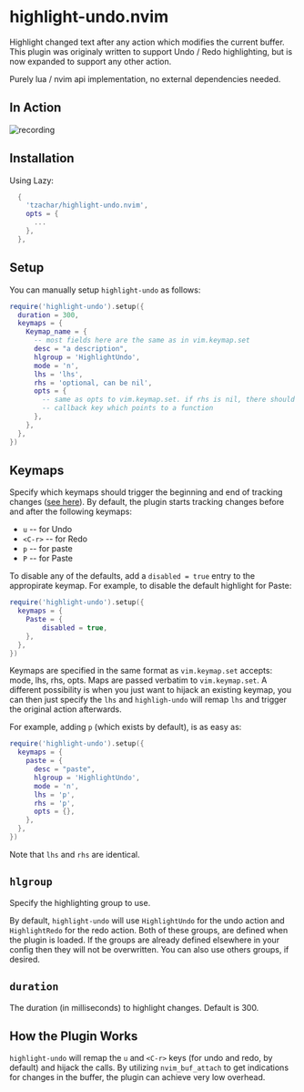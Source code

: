 # highlight-undo.nvim

Highlight changed text after any action which modifies the current buffer. This
plugin was originaly written to support Undo / Redo highlighting, but is now
expanded to support any other action.

Purely lua / nvim api implementation, no external dependencies needed.

## In Action

![recording](https://github.com/tzachar/highlight-undo.nvim/assets/4946827/81b85a3b-b563-4e97-b4e1-7a48d0d2f912)

## Installation

Using Lazy:

```lua
  {
    'tzachar/highlight-undo.nvim',
    opts = {
      ...
    },
  },
```

## Setup

You can manually setup `highlight-undo` as follows:

```lua
require('highlight-undo').setup({
  duration = 300,
  keymaps = {
    Keymap_name = {
      -- most fields here are the same as in vim.keymap.set
      desc = "a description",
      hlgroup = 'HighlightUndo',
      mode = 'n',
      lhs = 'lhs',
      rhs = 'optional, can be nil',
      opts = {
        -- same as opts to vim.keymap.set. if rhs is nil, there should be a
        -- callback key which points to a function
      },
    },
  },
})
```

## Keymaps

Specify which keymaps should trigger the beginning and end of tracking changes
([see here](#how-the-plugin-works)). By default, the plugin starts tracking
changes before and after the following keymaps:
* `u` -- for Undo
* `<C-r>` -- for Redo
* `p` -- for paste
* `P` -- for Paste

To disable any of the defaults, add a `disabled = true` entry to the appropirate
keymap. For example, to disable the default highlight for Paste:

```lua
require('highlight-undo').setup({
  keymaps = {
    Paste = {
        disabled = true,
    },
  },
})
```

Keymaps are specified in the same format as `vim.keymap.set` accepts: mode, lhs,
rhs, opts. Maps are passed verbatim to `vim.keymap.set`. A different possibility
is when you just want to hijack an existing keymap, you can then just specify
the `lhs` and `highligh-undo` will remap `lhs` and trigger the original action
afterwards.

For example, adding `p` (which exists by default), is as easy as:
```lua
require('highlight-undo').setup({
  keymaps = {
    paste = {
      desc = "paste",
      hlgroup = 'HighlightUndo',
      mode = 'n',
      lhs = 'p',
      rhs = 'p',
      opts = {},
    },
  },
})
```
Note that `lhs` and `rhs` are identical.

## `hlgroup`

Specify the highlighting group to use.

By default, `highlight-undo` will use `HighlightUndo` for the undo action and
`HighlightRedo` for the redo action. Both of these groups, are defined when the
plugin is loaded. If the groups are already defined elsewhere in your config
then they will not be overwritten. You can also use others groups, if desired.

## `duration`

The duration (in milliseconds) to highlight changes. Default is 300.

## How the Plugin Works

`highlight-undo` will remap the `u` and `<C-r>` keys (for undo and redo, by default) and
hijack the calls. By utilizing `nvim_buf_attach` to get indications for changes in the
buffer, the plugin can achieve very low overhead.
